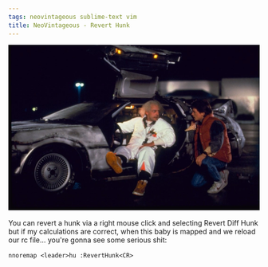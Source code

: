 ```yaml
---
tags: neovintageous sublime-text vim
title: NeoVintageous - Revert Hunk
---
```


![Back to the Future (1985)](/assets/2023-05-20-back-to-the-future.webp)

You can revert a hunk via a right mouse click and selecting Revert Diff Hunk but if my calculations are correct, when this baby is mapped and we reload our rc file... you're gonna see some serious shit:

```vim
nnoremap <leader>hu :RevertHunk<CR>
```
